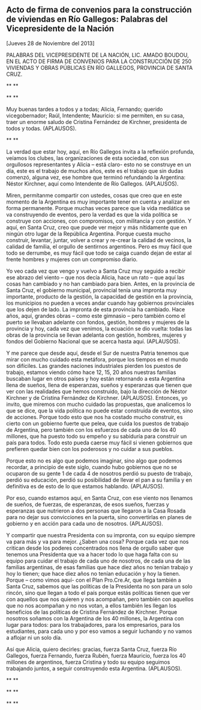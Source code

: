 Acto de firma de convenios para la construcción de viviendas en Río Gallegos: Palabras del Vicepresidente de la Nación
----------------------------------------------------------------------------------------------------------------------

[Jueves 28 de Noviembre del 2013]

PALABRAS DEL VICEPRESIDENTE DE LA NACIÓN, LIC. AMADO BOUDOU, EN EL ACTO
DE FIRMA DE CONVENIOS PARA LA CONSTRUCCIÓN DE 250 VIVIENDAS Y OBRAS
PÚBLICAS EN RÍO GALLEGOS, PROVINCIA DE SANTA CRUZ.

** **

** **

Muy buenas tardes a todos y a todas; Alicia, Fernando; querido
vicegobernador; Raúl, Intendente; Mauricio: si me permiten, en su casa,
traer un enorme saludo de Cristina Fernández de Kirchner, presidenta de
todos y todas. (APLAUSOS).

** **

La verdad que estar hoy, aquí, en Río Gallegos invita a la reflexión
profunda, veíamos los clubes, las organizaciones de esta sociedad, con
sus orgullosos representantes y Alicia – está claro- esto no se
construye en un día, este es el trabajo de muchos años, este es el
trabajo que sin dudas comenzó, alguna vez, ese hombre que terminó
refundando la Argentina: Néstor Kirchner, aquí como Intendente de Río
Gallegos. (APLAUSOS).

Miren, permítanme compartir con ustedes, cosas que creo que en este
momento de la Argentina es muy importante tener en cuenta y analizar en
forma permanente. Porque muchas veces parece que la vida mediática se va
construyendo de eventos, pero la verdad es que la vida política se
construye con acciones, con compromisos, con militancia y con gestión. Y
aquí, en Santa Cruz, creo que puede ver mejor y más nítidamente que en
ningún otro lugar de la República Argentina. Porque cuesta mucho
construir, levantar, juntar, volver a crear y re-crear la calidad de
vecinos, la calidad de familia, el orgullo de sentirnos argentinos. Pero
es muy fácil que todo se derrumbe, es muy fácil que todo se caiga cuando
dejan de estar al frente hombres y mujeres con un compromiso diario.

Yo veo cada vez que vengo y vuelvo a Santa Cruz muy seguido a recibir
ese abrazo del viento – que nos decía Alicia, hace un rato – que aquí
las cosas han cambiado y no han cambiado para bien. Antes, en la
provincia de Santa Cruz, el gobierno municipal, provincial tenía una
impronta muy importante, producto de la gestión, la capacidad de gestión
en la provincia, los municipios no pueden a veces andar cuando hay
gobiernos provinciales que los dejen de lado. La impronta de esta
provincia ha cambiado. Hace años, aquí, grandes obras – como este
gimnasio – pero también como el puerto se llevaban adelante con fondos,
gestión, hombres y mujeres de la provincia y hoy, cada vez que venimos,
la ecuación se dio vuelta: todas las obras de la provincia se llevan
adelanta con gestión, hombres, mujeres y fondos del Gobierno Nacional
que se acerca hasta aquí. (APLAUSOS).

Y me parece que desde aquí, desde el Sur de nuestra Patria tenemos que
mirar con mucho cuidado esta metáfora, porque los tiempos en el mundo
son difíciles. Las grandes naciones industriales pierden los puestos de
trabajo, estamos viendo cómo hace 12, 15, 20 años nuestras familias
buscaban lugar en otros países y hoy están retornando a esta Argentina
llena de sueños, llena de esperanzas, sueños y esperanzas que tienen que
ver con las realidades que hemos construido, bajo la dirección de Néstor
Kirchner y de Cristina Fernández de Kirchner. (APLAUSOS). Entonces, yo
invito, que miremos con mucho cuidado las propuestas, que analicemos lo
que se dice, que la vida política no puede estar construida de eventos,
sino de acciones. Porque todo esto que nos ha costado mucho construir,
es cierto con un gobierno fuerte que pelea, que cuida los puestos de
trabajo de Argentina, pero también con los esfuerzos de cada uno de los
40 millones, que ha puesto todo su empeño y su sabiduría para construir
un país para todos. Todo esto pueda caerse muy fácil si vienen gobiernos
que prefieren quedar bien con los poderosos y no cuidar a sus pueblos.

Porque esto no es algo que podemos imaginar, sino algo que podemos
recordar, a principio de este siglo, cuando hubo gobiernos que no se
ocuparon de su gente 1 de cada 4 de nosotros perdió su puesto de
trabajo, perdió su educación, perdió su posibilidad de llevar el pan a
su familia y en definitiva es de esto de lo que estamos hablando.
(APLAUSOS).

Por eso, cuando estamos aquí, en Santa Cruz, con ese viento nos llenamos
de sueños, de fuerzas, de esperanzas, de esos sueños, fuerzas y
esperanzas que nutrieron a dos personas que llegaron a la Casa Rosada
para no dejar sus convicciones en la puerta, sino convertirlas en planes
de gobierno y en acción para cada uno de nosotros. (APLAUSOS).

Y compartir que nuestra Presidenta con su impronta, con su equipo
siempre va para más y va para mejor. ¿Saben una cosa? Porque cada vez
que nos critican desde los poderes concentrados nos llena de orgullo
saber que tenemos una Presidenta que va a hacer todo lo que haga falta
con su equipo para cuidar el trabajo de cada uno de nosotros, de cada
una de las familias argentinas, de esas familias que hace diez años no
tenían trabajo y hoy lo tienen; que hace diez años no tenían educación y
hoy la tienen. Porque – como vimos aquí- con el Plan Pro.Cre.Ar, que
llega también a Santa Cruz, sabemos que las políticas de la Presidenta
no son para un solo rincón, sino que llegan a todo el país porque estás
políticas tienen que ver con aquellos que nos quieren y nos acompañan,
pero también con aquellos que no nos acompañan y no nos votan, a ellos
también les llegan los beneficios de las políticas de Cristina Fernández
de Kirchner. Porque nosotros soñamos con la Argentina de los 40
millones, la Argentina con lugar para todos: para los trabajadores, para
los empresarios, para los estudiantes, para cada uno y por eso vamos a
seguir luchando y no vamos a aflojar ni un solo día.

Así que Alicia, quiero decirles: gracias, fuerza Santa Cruz, fuerza Río
Gallegos, fuerza Fernando, fuerza Rubén, fuerza Mauricio, fuerza los 40
millones de argentinos, fuerza Cristina y todo su equipo seguimos
trabajando juntos, a seguir construyendo esta Argentina. (APLAUSOS).

** **

** **

** **
